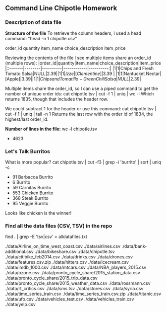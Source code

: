 ## Command Line Chipotle Homework


### Description of data file
**Structure of the file**
To retrieve the column headers, I used a head command: "head -n 1 chipotle.csv"

order_id	quantity	item_name	choice_description	item_price

Reviewing the contents of the file I see multiple items share an order_id (multiple rows):
|order_id|quantity|item_name|choice_description|item_price
|::-------|--------|----------|------------|----------:|
|1|1|Chips and Fresh Tomato Salsa|NULL|$2.39|
|1|1|Izze|[Clementine]|$3.39 |
|1|1|Nantucket Nectar|[Apple]|$3.39 |
|1|1|Chips and Tomatillo-Green Chili Salsa|NULL|$2.39|

Multiple items share the order_id, so I can use a piped command to get the number of unique order ids:
cat chipotle.tsv | cut -f 1 | uniq | wc -l
Which returns 1835, though that includes the header row.

We could subtract 1 for the header or use this command:
cat chipotle.tsv | cut -f 1 | uniq | tail -n 1
Returns the last row with the order id of 1834, the highest/last order_id.

**Number of lines in the file:**
wc -l chipotle.tsv 
* 4623

### Let's Talk Burritos
What is more popular?
cat chipotle.tsv | cut -f3 | grep -i 'burrito' | sort | uniq -c
* 91 Barbacoa Burrito
*  6 Burrito
* 59 Carnitas Burrito
* 553 Chicken Burrito
* 368 Steak Burrito
* 95 Veggie Burrito
  
Looks like chicken is the winner!

### Find all the data files (CSV, TSV) in the repo

find . | grep -E 'tsv|csv' > alldatafiles.txt

./data/Airline_on_time_west_coast.csv
./data/airlines.csv
./data/bank-additional.csv
./data/bikeshare.csv
./data/chipotle.tsv
./data/citibike_feb2014.csv
./data/drinks.csv
./data/drones.csv
./data/features.csv.zip
./data/hitters.csv
./data/icecream.csv
./data/imdb_1000.csv
./data/mtcars.csv
./data/NBA_players_2015.csv
./data/ozone.csv
./data/pronto_cycle_share/2015_station_data.csv
./data/pronto_cycle_share/2015_trip_data.csv
./data/pronto_cycle_share/2015_weather_data.csv
./data/rossmann.csv
./data/rt_critics.csv
./data/sms.tsv
./data/stores.csv
./data/syria.csv
./data/time_series_train.csv
./data/time_series_train.csv.zip
./data/titanic.csv
./data/ufo.csv
./data/vehicles_test.csv
./data/vehicles_train.csv
./data/yelp.csv





 

